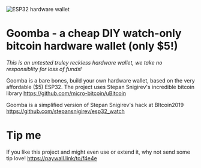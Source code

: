 
![ESP32 hardware wallet](https://i.imgur.com/RYhhf6w.png)
# Goomba - a cheap DIY watch-only bitcoin hardware wallet (only $5!)

*This is an untested truley reckless hardware wallet, we take no responsiblity for loss of funds!*

Goomba is a bare bones, build your own hardware wallet, based on the very affordable ($5) ESP32. The project uses Stepan Snigirev's incredible bitcoin library 
https://github.com/micro-bitcoin/uBitcoin

Goomba is a simplified version of Stepan Snigirev's hack at BItcoin2019 
https://github.com/stepansnigirev/esp32_watch

# Tip me
If you like this project and might even use or extend it, why not send some tip love!
https://paywall.link/to/f4e4e






